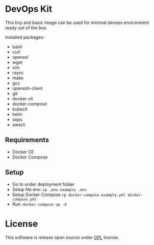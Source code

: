 # DevOps Kit

This tiny and basic image can be used for minimal devops environment ready out of the box.

Installed packages:

- bash
- curl
- openssl  
- wget  
- vim  
- rsync
- make
- gcc  
- openssh-client  
- git
- docker-cli
- docker-compose
- kubectl
- helm
- sops  
- awscli

## Requirements

- Docker CE
- Docker Compose

## Setup

- Go to under deployment folder
- Setup file env: `cp .env.example .env`
- Setup Docker Compose `cp docker-compose.example.yml docker-compose.yml`
- Run: `docker-compose up -d`

# License

This software is release open source under [GPL](https://github.com/SindriaInc/xdev/blob/master/LICENSE) license.